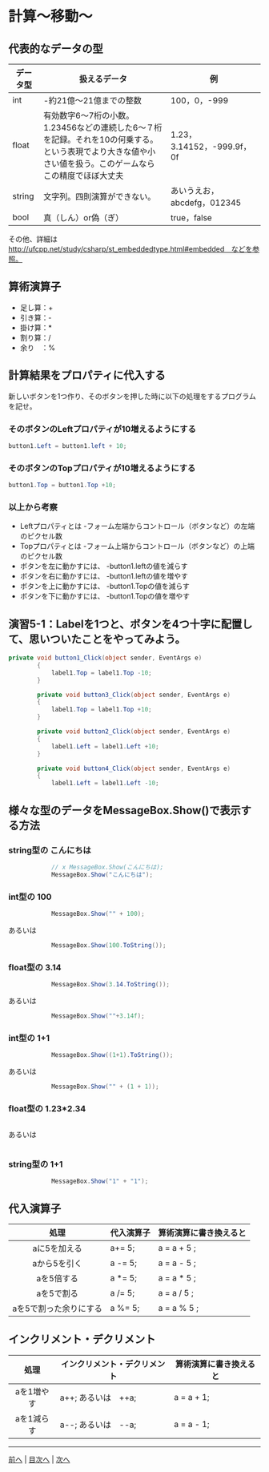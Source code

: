 # 計算～移動～

## 代表的なデータの型
|データ型|扱えるデータ|例|
|-------|-----------|--|
|int    |-約21億～21億までの整数|100，0，-999 |
|float  |有効数字6～7桁の小数。1.23456などの連続した6～７桁を記録。それを10の何乗する。という表現でより大きな値や小さい値を扱う。このゲームならこの精度でほぼ大丈夫|1.23，3.14152，-999.9f，0f  |
|string |文字列。四則演算ができない。|あいうえお，abcdefg，012345|
|bool   |真（しん）or偽（ぎ）|true，false|

その他、詳細は http://ufcpp.net/study/csharp/st_embeddedtype.html#embedded　などを参照。

## 算術演算子
- 足し算：+
- 引き算：-
- 掛け算：*
- 割り算：/
- 余り　：%

## 計算結果をプロパティに代入する
新しいボタンを1つ作り、そのボタンを押した時に以下の処理をするプログラムを記せ。

### そのボタンのLeftプロパティが10増えるようにする
```cs
button1.Left = button1.left + 10;
```

### そのボタンのTopプロパティが10増えるようにする
```cs
button1.Top = button1.Top +10;
```

### 以上から考察
- Leftプロパティとは
  -フォーム左端からコントロール（ボタンなど）の左端のピクセル数
- Topプロパティとは
  -フォーム上端からコントロール（ボタンなど）の上端のピクセル数
- ボタンを左に動かすには、
  -button1.leftの値を減らす
- ボタンを右に動かすには、
  -button1.leftの値を増やす
- ボタンを上に動かすには、
  -button1.Topの値を減らす
- ボタンを下に動かすには、
  -button1.Topの値を増やす

## 演習5-1：Labelを1つと、ボタンを4つ十字に配置して、思いついたことをやってみよう。

```cs
private void button1_Click(object sender, EventArgs e)
        {
            label1.Top = label1.Top -10;
        }

        private void button3_Click(object sender, EventArgs e)
        {
            label1.Top = label1.Top +10;
        }

        private void button2_Click(object sender, EventArgs e)
        {
            label1.Left = label1.Left +10;
        }

        private void button4_Click(object sender, EventArgs e)
        {
            label1.Left = label1.Left -10;
```

## 様々な型のデータをMessageBox.Show()で表示する方法
### string型の こんにちは
```cs
            // x MessageBox.Show(こんにちは);            
            MessageBox.Show("こんにちは");
```

### int型の 100
```cs
            MessageBox.Show("" + 100);
```

あるいは

```cs
            MessageBox.Show(100.ToString());
```

### float型の 3.14
```cs
            MessageBox.Show(3.14.ToString());
```

あるいは

```cs
            MessageBox.Show(""+3.14f);
```

### int型の 1+1
```cs
            MessageBox.Show((1+1).ToString());
```

あるいは

```cs
            MessageBox.Show("" + (1 + 1));
```

### float型の 1.23*2.34
```cs

```

あるいは

```cs

```

### string型の 1+1
```cs
            MessageBox.Show("1" + "1");
```

## 代入演算子
|処理                   |代入演算子|算術演算に書き換えると|
|:---------------------:|---------|-------------------|
|aに5を加える            |a+= 5;|a = a + 5 ;|
|aから5を引く           |a -= 5;|a = a - 5 ;|
|aを5倍する             |a *= 5;|a = a * 5 ;|
|aを5で割る             |a /= 5;|a = a / 5 ;|
|aを5で割った余りにする   |a %= 5;|a = a % 5 ;|

## インクリメント・デクリメント
|処理      |インクリメント・デクリメント|算術演算に書き換えると|
|:-------:|--------------------------|----------------------|
|aを1増やす|a++; あるいは　++a;|a = a + 1;|		
|aを1減らす|a--; あるいは　--a;|a = a - 1;|

---

[前へ](04.md) | [目次へ](README.md#%E7%9B%AE%E6%AC%A1) | [次へ](06.md)
